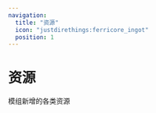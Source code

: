 ```yaml
---
navigation:
  title: "资源"
  icon: "justdirethings:ferricore_ingot"
  position: 1
---
```


# 资源

模组新增的各类资源

<SubPages />
